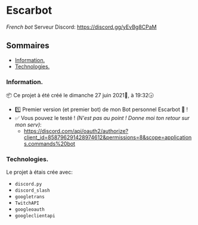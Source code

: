 # Escarbot
_French bot_
Serveur Discord: https://discord.gg/yEvBg8CPaM

## Sommaires
* [Information.](#information)
* [Technologies.](#technologies)

### Information.
📦 Ce projet à été créé le dimanche ‎27 ‎juin ‎2021📅, à ‏‎19:32🕞
* 1️⃣ Premier version (et premier bot) de mon Bot personnel Escarbot 🤖 !
* ✅ Vous pouvez le testé ! _(N'est pas au point ! Donne moi ton retour sur mon serv)_:
  *  https://discord.com/api/oauth2/authorize?client_id=858796291428974612&permissions=8&scope=applications.commands%20bot

### Technologies.
Le projet à étais crée avec:
* `discord.py`
* `discord_slash`
* `googletrans`
* `TwitchAPI`
* `googleoauth`
* `googleclientapi`

